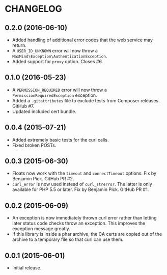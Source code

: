 CHANGELOG
=========

0.2.0 (2016-06-10)
------------------

* Added handling of additional error codes that the web service may return.
* A `USER_ID_UNKNOWN` error will now throw a
  `MaxMind\Exception\AuthenticationException`.
* Added support for `proxy` option. Closes #6.

0.1.0 (2016-05-23)
------------------

* A `PERMISSION_REQUIRED` error will now throw a `PermissionRequiredException`
  exception.
* Added a `.gitattributes` file to exclude tests from Composer releases.
  GitHub #7.
* Updated included cert bundle.

0.0.4 (2015-07-21)
------------------

* Added extremely basic tests for the curl calls.
* Fixed broken POSTs.

0.0.3 (2015-06-30)
------------------

* Floats now work with the `timeout` and `connectTimeout` options. Fix by
  Benjamin Pick. GitHub PR #2.
* `curl_error` is now used instead of `curl_strerror`. The latter is only
  available for PHP 5.5 or later. Fix by Benjamin Pick. GitHub PR #1.


0.0.2 (2015-06-09)
------------------

* An exception is now immediately thrown curl error rather than letting later
  status code checks throw an exception. This improves the exception message
  greatly.
* If this library is inside a phar archive, the CA certs are copied out of the
  archive to a temporary file so that curl can use them.

0.0.1 (2015-06-01)
------------------

* Initial release.
